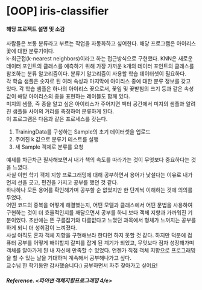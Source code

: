 # [OOP] iris-classifier
#### 해당 프로젝트 설명 및 소감  
사람들은 보통 분류라고 부르는 작업을 자동화하고 싶어한다. 해당 프로그램은 아이리스 꽃에 대한 분류기이다.  
k-최근접(k-nearest neighbors)이라고 하는 접근방식으로 구현했다. KNN은 새로운 데이터 포인트의 클래스를 예측하기 위해 가장 가까운 k개의 데이터 포인트의 클래스를 참조하는 분류 알고리즘이다. 분류기 알고리즘이 사용할 학습 데이터셋이 필요하다.    
각 학습 샘플은 숫자로 된 여러 속성과 마지막에 아이리스 종에 대한 분류 정보를 갖고 있다. 각 학습 샘플은 하나의 아이리스 꽃으로서, 꽃잎 및 꽃받침의 크기 등과 같은 속성값이 해당 아이리스의 종을 표현하는 레이블도 함께 있다.  
미지의 샘플, 즉 종을 알고 싶은 아이리스가 주어지면 벡터 공간에서 미지의 샘플과 알려진 샘플들 사이의 거리를 측정하여 분류하게 된다.  
이 프로그램은 다음과 같은 프로세스를 갖는다.  
1. TrainingData를 구성하는 Sample의 초기 데이터셋을 업로드  
2. 주어진 k 값으로 분류기 테스트를 실행
3. 새 Sample 객체로 분류를 요청

 예제를 차근차근 필사해보면서 내가 책의 속도를 따라가는 것이 무엇보다 중요하다는 것을 느꼈다.  
 사실 이번 학기 객체 지향 프로그래밍에 대해 공부하면서 용어가 낯설다는 이유로 내가 먼저 선을 긋고, 편견을 가지고 공부를 했던 것 같다.  
 하나하나 모든 용어를 확인해가며 공부할 순 없었지만 한 단계씩 이해하는 것에 의의를 두었다.  
 어떤 코드의 중복을 어떻게 해결했는지, 어떤 모델과 클래스에서 어떤 문법을 사용하여 구현하는 것이 더 효율적인지를 깨달으면서 공부를 하니 보다 객체 지향과 가까워진 기분이었다. 초반에는 뜬 구름잡기와 다름없다고 느꼈던 과목에서 형체가 느껴지는 공부를 하게 되니 더 성취감이 느껴졌다.   
 사실 아직도 혼자 객체 지향을 구현해보라 한다면 하지 못할 것 같다. 하지만 덕분에 컴퓨터 공부를 어떻게 해야할지 갈피를 잡게 된 계기가 되었고, 무엇보다 점차 성장해가며 객체를 알아가게 된 내 자신에 만족할 수 있었다. 언젠가 직접 객체 지향으로 프로그래밍을 할 수 있는 날을 기대하며 계속해서 공부해나가고 싶다.   
 교수님 한 학기동안 감사했습니다:) 공부하면서 자주 찾아가고 싶어요!
 
 ##### Reference. <파이썬 객체지향프로그래밍 4/e>